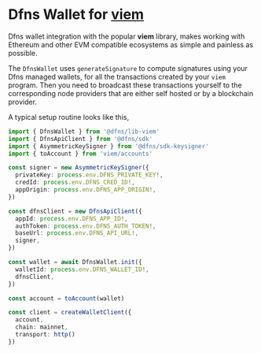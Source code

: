 # Dfns Wallet for [viem](hhttps://viem.sh/docs/introduction.html)

Dfns wallet integration with the popular __viem__ library, makes working with Ethereum and other EVM compatible ecosystems as simple and painless as possible.

The `DfnsWallet` uses `generateSignature` to compute signatures using your Dfns managed wallets, for all the transactions created by your `viem` program. Then you need to broadcast these transactions yourself to the corresponding node providers that are either self hosted or by a blockchain provider.

A typical setup routine looks like this,

```typescript
import { DfnsWallet } from '@dfns/lib-viem'
import { DfnsApiClient } from '@dfns/sdk'
import { AsymmetricKeySigner } from '@dfns/sdk-keysigner'
import { toAccount } from 'viem/accounts'

const signer = new AsymmetricKeySigner({
  privateKey: process.env.DFNS_PRIVATE_KEY!,
  credId: process.env.DFNS_CRED_ID!,
  appOrigin: process.env.DFNS_APP_ORIGIN!,
})

const dfnsClient = new DfnsApiClient({
  appId: process.env.DFNS_APP_ID!,
  authToken: process.env.DFNS_AUTH_TOKEN!,
  baseUrl: process.env.DFNS_API_URL!,
  signer,
})

const wallet = await DfnsWallet.init({
  walletId: process.env.DFNS_WALLET_ID!,
  dfnsClient,
})

const account = toAccount(wallet)

const client = createWalletClient({
  account,
  chain: mainnet,
  transport: http()
})

```

